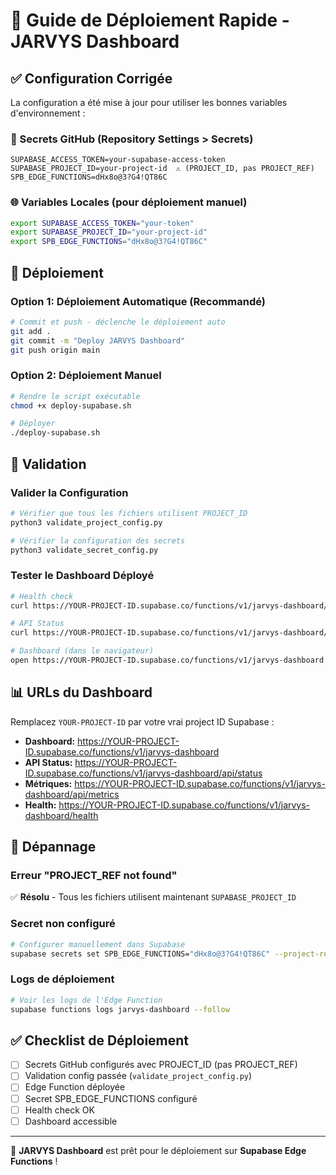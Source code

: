 # 🚀 Guide de Déploiement Rapide - JARVYS Dashboard

## ✅ Configuration Corrigée

La configuration a été mise à jour pour utiliser les bonnes variables d'environnement :

### 🔑 Secrets GitHub (Repository Settings > Secrets)

```
SUPABASE_ACCESS_TOKEN=your-supabase-access-token
SUPABASE_PROJECT_ID=your-project-id  ⚠️ (PROJECT_ID, pas PROJECT_REF)
SPB_EDGE_FUNCTIONS=dHx8o@3?G4!QT86C
```

### 🌐 Variables Locales (pour déploiement manuel)

```bash
export SUPABASE_ACCESS_TOKEN="your-token"
export SUPABASE_PROJECT_ID="your-project-id"
export SPB_EDGE_FUNCTIONS="dHx8o@3?G4!QT86C"
```

## 🚀 Déploiement

### Option 1: Déploiement Automatique (Recommandé)

```bash
# Commit et push - déclenche le déploiement auto
git add .
git commit -m "Deploy JARVYS Dashboard"
git push origin main
```

### Option 2: Déploiement Manuel

```bash
# Rendre le script exécutable
chmod +x deploy-supabase.sh

# Déployer
./deploy-supabase.sh
```

## 🧪 Validation

### Valider la Configuration

```bash
# Vérifier que tous les fichiers utilisent PROJECT_ID
python3 validate_project_config.py

# Vérifier la configuration des secrets
python3 validate_secret_config.py
```

### Tester le Dashboard Déployé

```bash
# Health check
curl https://YOUR-PROJECT-ID.supabase.co/functions/v1/jarvys-dashboard/health

# API Status
curl https://YOUR-PROJECT-ID.supabase.co/functions/v1/jarvys-dashboard/api/status

# Dashboard (dans le navigateur)
open https://YOUR-PROJECT-ID.supabase.co/functions/v1/jarvys-dashboard
```

## 📊 URLs du Dashboard

Remplacez `YOUR-PROJECT-ID` par votre vrai project ID Supabase :

- **Dashboard:** https://YOUR-PROJECT-ID.supabase.co/functions/v1/jarvys-dashboard
- **API Status:** https://YOUR-PROJECT-ID.supabase.co/functions/v1/jarvys-dashboard/api/status  
- **Métriques:** https://YOUR-PROJECT-ID.supabase.co/functions/v1/jarvys-dashboard/api/metrics
- **Health:** https://YOUR-PROJECT-ID.supabase.co/functions/v1/jarvys-dashboard/health

## 🔧 Dépannage

### Erreur "PROJECT_REF not found"

✅ **Résolu** - Tous les fichiers utilisent maintenant `SUPABASE_PROJECT_ID`

### Secret non configuré

```bash
# Configurer manuellement dans Supabase
supabase secrets set SPB_EDGE_FUNCTIONS="dHx8o@3?G4!QT86C" --project-ref YOUR-PROJECT-ID
```

### Logs de déploiement

```bash
# Voir les logs de l'Edge Function
supabase functions logs jarvys-dashboard --follow
```

## ✅ Checklist de Déploiement

- [ ] Secrets GitHub configurés avec PROJECT_ID (pas PROJECT_REF)
- [ ] Validation config passée (`validate_project_config.py`)
- [ ] Edge Function déployée
- [ ] Secret SPB_EDGE_FUNCTIONS configuré
- [ ] Health check OK
- [ ] Dashboard accessible

---

🎉 **JARVYS Dashboard** est prêt pour le déploiement sur **Supabase Edge Functions** !
